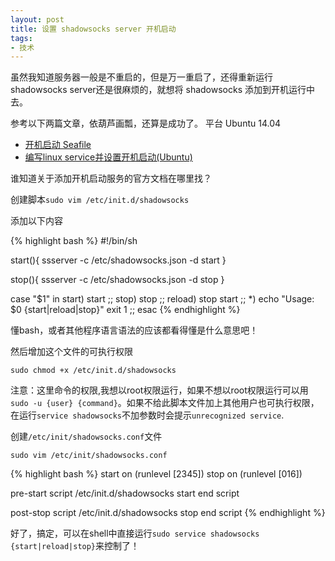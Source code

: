 ```yaml
---
layout: post
title: 设置 shadowsocks server 开机启动
tags:
- 技术
---
```

<style type="text/css">@import url(/media/css/pygments.css)</style>



虽然我知道服务器一般是不重启的，但是万一重启了，还得重新运行shadowsocks server还是很麻烦的，就想将 shadowsocks 添加到开机运行中去。

参考以下两篇文章，依葫芦画瓢，还算是成功了。
平台 Ubuntu 14.04

* [开机启动 Seafile](http://manual-cn.seafile.com/deploy/start_Seafile_at_system_bootup.html)
* [ 编写linux service并设置开机启动(Ubuntu)](http://blog.csdn.net/mlnotes/article/details/9676187)

谁知道关于添加开机启动服务的官方文档在哪里找？


创建脚本`sudo vim /etc/init.d/shadowsocks`

添加以下内容

{% highlight bash %}
#!/bin/sh

start(){
       ssserver -c /etc/shadowsocks.json -d start
}

stop(){
        ssserver -c /etc/shadowsocks.json -d stop
}

case "$1" in
start)
        start
        ;;
stop)
        stop
        ;;
reload)
        stop
        start
        ;;
*)
        echo "Usage: $0 {start|reload|stop}"
        exit 1
        ;;
esac
{% endhighlight %}

懂bash，或者其他程序语言语法的应该都看得懂是什么意思吧！

然后增加这个文件的可执行权限

`sudo chmod +x /etc/init.d/shadowsocks`

注意：这里命令的权限,我想以root权限运行，如果不想以root权限运行可以用`sudo -u {user} {command}`。如果不给此脚本文件加上其他用户也可执行权限，在运行`service shadowsocks`不加参数时会提示`unrecognized service`.

创建`/etc/init/shadowsocks.conf`文件

`sudo vim /etc/init/shadowsocks.conf`

{% highlight bash %}
start on (runlevel [2345])
stop on (runlevel [016])

pre-start script
/etc/init.d/shadowsocks start
end script

post-stop script
/etc/init.d/shadowsocks stop
end script
{% endhighlight %}

好了，搞定，可以在shell中直接运行`sudo service shadowsocks {start|reload|stop}`来控制了！

